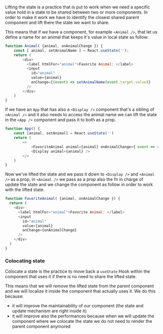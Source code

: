 Lifting the state is a practice that is put to work when we need a specific value hold in a state to be shared between two or more components. In order to make it work we have to identify the closest shared parent component and lift there the state we want to share.

This means that if we have a component, for example `<Animal />`, that let us define a name for an animal that keeps it's value in local state as follow:
```js
function Animal( {animal, onAnimalChange }) {
	const [ animal, setAnimalName ] = React.useState('');
	return (
		<div>
		  <label htmlFor="animal">Favorite Animal: </label>
		  <input
			id="animal"
			value={animal}
			onChange={(event) => setAnimalName(event.target.value)}
		  />
		</div>
	)
}
```
If we have an `App` that has also a `<Display />` component that's a sibling of `<Animal />` and it also needs to access the animal name we can lift the state in the `<App />` component and pass it to both as a prop.
```js
function App() {
	const [animal, setAnimal] = React.useState('')
	return (
		<>
			<FavoriteAnimal animal={animal} onAnimalChange={ event => setAnimal(event.target.value)} />
			<Display animal={animal} />
		</>
	)
}
```
Now we've lifted the state and we pass it down to  `<Display />` and `<Animal />` as a prop, in `<Animal />` we pass as a prop also the fn in charge of update the state and we change the component as follow in order to work with the lifted state.
```js
function FavoriteAnimal( {animal, onAnimalChange }) {
  return (
    <div>
      <label htmlFor="animal">Favorite Animal: </label>
      <input
        id="animal"
        value={animal}
        onChange={onAnimalChange}
      />
    </div>
  )
}
```
### Colocating state
Colocate a state is the practice to move back a `useState` Hook within the component that uses it if there is no need to share the lifted state.

This means that we will remove the lifted state from the parent component and we will localize it inside the component that actually uses it. We do this because:
* it will improve the maintainability of our component (the state and update mechanism are right inside it)
* it will improve also the performances because when we will update the component where we colocate the state we do not need to render the parent component anymored	